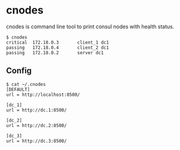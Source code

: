 # cnodes

cnodes is command line tool to print consul nodes with health status.

```
$ cnodes
critical  172.18.0.3       client_1 dc1
passing   172.18.0.4       client_2 dc1
passing   172.18.0.2       server dc1
```

## Config

```
$ cat ~/.cnodes
[DEFAULT]
url = http://localhost:8500/

[dc_1]
url = http://dc.1:8500/

[dc_2]
url = http://dc.2:8500/

[dc_3]
url = http://dc.3:8500/
```
